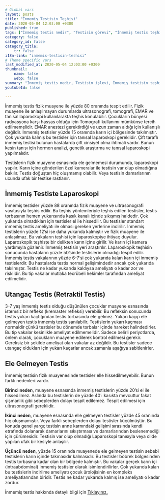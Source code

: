 ```yaml
---
# Global vars
layout: posts
title: "İnmemiş Testisin Teşhisi"
date: 2020-05-04 12:03:00 +0300
published: true
tags: ["İnmemiş testis nedir", "Testisin görevi", "İnmemiş testis teşhisi", "Mahcup testis", "İnmemiş testis muayene", "İnmemiş testis ameliyatı", "İnmemiş testis ameliyat teknikleri", "inmemiş testis" , "inmemiş testis laparoskopi" , "utangaç testis" , "retraktil testis" , "ele gelmeyen testis" , "inmemiş testis neden indirilir" , "inmemiş testis nedeni" , "inmemiş testis kısırlık" , "inmemiş testis kanser" , "inmemiş testis torsiyonu" , "inmemiş testis ilaç" , "inmemiş testis tedavi" , "inmemiş testis çözüm" , "orşiopeksi" , "fowler-stephens" , "damarı kesilmeden inmemiş testis ameliyatı" , "başarısız inmemiş testis ameliyatı" , "başarısız inmemiş testis" , "re-do inmemiş testis"]
category: false
category_id: false
category_title:
    tr: false
i18n-link: "inmemis-testisin-teshisi"
# Theme specific vars
last_modified_at: 2020-05-04 12:03:00 +0300
thumbnail:
    name: false
    webp: false
summary: "İnmemiş testis nedir, Testisin işlevi, İnmemiş testisin teşhisi, Mahcup testis, İnmemiş testiste fizik muayene, İnmemiş testis ameliyatı ve ameliyat teknikleri, Başarısız operasyonla indirilememiş testisler nasıl indirilir?, İndirilemeyen testis var mıdır?"
youtubeId: false

---
```






İnmemiş testis fizik muayene ile yüzde 80 oranında tespit edilir. Fizik muayene ile anlaşılmayan durumlarda ultrasonografi, tomografi, EMAR ve tanısal laparoskopi kullanılarakta teşhis konulabilir. Çocukların bünyesi radyasyona karşı hassas olduğu için Tomografi kullanımı mümkünse tercih edilmemelidir. EMAR anestezi gerektirdiği ve uzun zaman aldığı için kullanışlı değildir. İnmemiş testisler yüzde 15 oranında karın içi bölgesinde takılmıştır. Çok yukarda kalmış bu testisler için tanısal laparoskopi gereklidir. Çift taraflı inmemiş testisi bulunan hastalarda çift cinsiyet olma ihtimali vardır. Bunun kesin tanısı için hormon analizi, genetik araştırma ve  tanısal laparoskopi yapılmalıdır.

Testislerin fizik muayene esnasında ele gelmemesi durumunda, laparoskopi yapılır. Karın içine gönderilen özel kameralar ile testisin var olup olmadığına bakılır. Testis doğuştan hiç oluşmamış olabilir. Veya testisin damarlarının ucunda ufak bir testise rastlanır.


## İnmemiş Testiste Laparoskopi

İnmemiş testisler yüzde 88 oranında fizik muayene ve ultrasonografi vasıtasıyla teşhis edilir. Bu teşhis yöntemleriyle teşhis edilen testisler, testis torbasının hemen yukarısında kasık kanalı içinde sıkışmış haldedir. Çok yukarıda olmadıkları için testisler el ile hissedilir. Bu testisler standart inmemiş testis ameliyatı ile olması gereken yerlerine indirilir. İnmemiş testislerin yüzde 12’si ise daha yukarıda kalmıştır ve fizik muayene ile anlaşılmaz. Bu vakaların teşhisi için laparoskopiye ihtiyaç duyulur. Laparoskopik teşhiste bir delikten karın içine girilir. Ve karın içi kamera yardımıyla gözlenir. İnmemiş testisin yeri araştırılır. Laparoskopik teşhisin sonucunda hastaların yüzde 50’sinde testislerin olmadığı tespit edilir. İnmemiş testis vakalarının yüzde 6-7‘si  çok yukarıda kalan karın içi inmemiş testislerdir. Bu hastalarda testis normal gelişimindedir ancak çok yukarıda takılmıştır. Testis ne kadar yukarıda kaldıysa ameliyatı o kadar zor ve risklidir. Bu tip vakalar mutlaka tecrübeli hekimler tarafından ameliyat edilmelidir.

## Utangaç Testis (Retraktil Testis)

3-7 yaş inmemiş testis olduğu düşünülen çocuklar muayene esnasında istemsiz bir refleks (kremaster refleksi) verebilir. Bu refleksin sonucunda testis yukarı kaçtığından testis torbasında ele gelmez. Yukarı kaçıp ele gelmeyen testis inmemiş testis sanılabilir. Testislerin yukarı kaçması normaldir çünkü testisler bu dönemde torbalar içinde hareket halindedirler. Bu tip vakalar kesinlikle ameliyat edilmemelidir. Sadece belirli periyotlarda, önlem olarak, çocukların muayene edilerek kontrol edilmesi gerekir. Gereksiz bir şekilde ameliyat olan vakalar az değildir. Bu testisler sadece utangaç oldukları için yukarı kaçarlar ancak zamanla aşağıya sabitlenirler.

## Ele Gelmeyen Testis

İnmemiş testisin fizik muayenesinde testisler elle hissedilmeyebilir. Bunun farklı nedenleri vardır.

**Birinci neden,** muayene esnasında inmemiş testislerin yüzde 20’si el ile hissedilmez. Aslında bu testislerin de yüzde 40’ı kasıkta mevcuttur fakat şişmanlık gibi sebeplerden dolayı tespit edilemez. Tespit edilmesi için ultrasonografi gereklidir.

**İkinci neden,** muayene esnasında elle gelmeyen testisler yüzde 45 oranında hiç oluşmamıştır. Veya farklı sebeplerden dolayı testisler küçülmüştür. Bu konuda genel yargı; testisin anne karnındaki gelişimi sırasında kendi etrafında dolanarak damarlarını sıkıştırması ve damarlarından beslenemediği için çürümesidir. Testisin var olup olmadığı Laparoskopi tanısıyla veya cilde yapılan ufak bir kesiyle anlaşılır.

**Üçüncü neden,** yüzde 15 oranında muayenede ele gelmeyen testisin sebebi testislerin karın içinde takmasıdır kalmasıdır. Bu testisler böbrek bölgesinden testis torbasına kadar olan bir bölgede kalmıştır. Bu vakalar gerçek karın içi (intraabdominal) inmemiş testisler olarak isimlendirilirler. Çok yukarıda kalan bu testislerin indirilme ameliyatı çocuk ürolojisinin en kompleks ameliyatlarından biridir. Testis ne kadar yukarıda kalmış ise ameliyatı o kadar zordur.


İnmemiş testis hakkında detaylı bilgi için [Tıklayınız.](https://www.onoluroloji.com/inmemis-testis)
